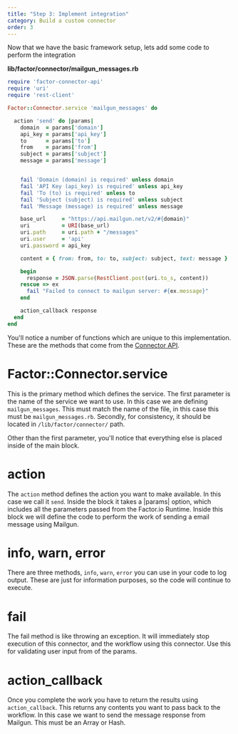```yaml
---
title: "Step 3: Implement integration"
category: Build a custom connector
order: 3
---
```


Now that we have the basic framework setup, lets add some code to perform the integration

**lib/factor/connector/mailgun_messages.rb**

```ruby
require 'factor-connector-api'
require 'uri'
require 'rest-client'

Factor::Connector.service 'mailgun_messages' do

  action 'send' do |params|
    domain  = params['domain']
    api_key = params['api_key']
    to      = params['to']
    from    = params['from']
    subject = params['subject']
    message = params['message']


    fail 'Domain (domain) is required' unless domain
    fail 'API Key (api_key) is required' unless api_key
    fail 'To (to) is required' unless to
    fail 'Subject (subject) is required' unless subject
    fail 'Message (message) is required' unless message

    base_url     = "https://api.mailgun.net/v2/#{domain}"
    uri          = URI(base_url)
    uri.path     = uri.path + "/messages"
    uri.user     = 'api'
    uri.password = api_key

    content = { from: from, to: to, subject: subject, text: message }

    begin
      response = JSON.parse(RestClient.post(uri.to_s, content))
    rescue => ex
      fail "Failed to connect to mailgun server: #{ex.message}"
    end

    action_callback response
  end
end
```

You'll notice a number of functions which are unique to this implementation. These are the methods that come from the [Connector API](https://github.com/factor-io/connector-api).

# Factor::Connector.service
This is the primary method which defines the service. The first parameter is the name of the service we want to use. In this case we are defining `mailgun_messages`. This must match the name of the file, in this case this must be `mailgun_messages.rb`. Secondly, for consistency, it should be located in `/lib/factor/connector/` path.

Other than the first parameter, you'll notice that everything else is placed inside of the main block.

# action
The `action` method defines the action you want to make available. In this case we call it `send`. Inside the block it takes a |params| option, which  includes all the parameters passed from the Factor.io Runtime. Inside this block we will define the code to perform the work of sending a email message using Mailgun.

# info, warn, error
There are three methods, `info`, `warn`, `error` you can use in your code to log output. These are just for information purposes, so the code will continue to execute.

# fail
The fail method is like throwing an exception. It will immediately stop execution of this connector, and the workflow using this connector. Use this for validating user input from of the params.

# action_callback
Once you complete the work you have to return the results using `action_callback`. This returns any contents you want to pass back to the workflow. In this case we want to send the message response from Mailgun. This must be an Array or Hash.
